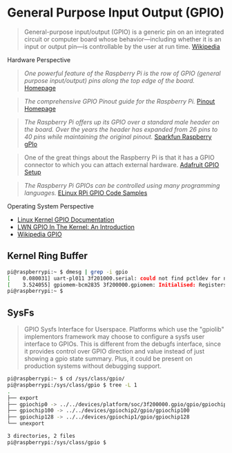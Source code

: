 # General Purpose Input Output (GPIO)

> General-purpose input/output (GPIO) is a generic pin on an integrated circuit or computer board whose behavior—including whether it is an input or output pin—is controllable by the user at run time. [Wikipedia](https://en.wikipedia.org/wiki/General-purpose_input/output)

Hardware Perspective

> _One powerful feature of the Raspberry Pi is the row of GPIO (general purpose input/output) pins along the top edge of the board._ [Homepage](https://www.raspberrypi.org/documentation/usage/gpio-plus-and-raspi2/README.md)

> _The comprehensive GPIO Pinout guide for the Raspberry Pi._ [Pinout Homepage](https://pinout.xyz/#)

> _The Raspberry Pi offers up its GPIO over a standard male header on the board. Over the years the header has expanded from 26 pins to 40 pins while maintaining the original pinout._ [Sparkfun Raspberry gPIo](https://learn.sparkfun.com/tutorials/raspberry-gpio/gpio-pinout)

> One of the great things about the Raspberry Pi is that it has a GPIO connector to which you can attach external hardware. [Adafruit GPIO Setup](https://learn.adafruit.com/adafruits-raspberry-pi-lesson-4-gpio-setup?view=all)

> _The Raspberry Pi GPIOs can be controlled using many programming languages._ [ELinux RPi GPIO Code Samples](https://elinux.org/RPi_GPIO_Code_Samples)

Operating System Perspective

- [Linux Kernel GPIO Documentation](https://www.kernel.org/doc/Documentation/gpio/)
- [LWN GPIO In The Kernel: An Introduction](https://lwn.net/Articles/532714/)
- [Wikipedia GPIO](https://en.wikipedia.org/wiki/General-purpose_input/output)

## Kernel Ring Buffer

```sh
pi@raspberrypi:~ $ dmesg | grep -i gpio
[    0.080031] uart-pl011 3f201000.serial: could not find pctldev for node /soc/gpio@7e200000/uart0_pins, deferring probe
[    3.524055] gpiomem-bcm2835 3f200000.gpiomem: Initialised: Registers at 0x3f200000
pi@raspberrypi:~ $ 
```

## SysFs

> GPIO Sysfs Interface for Userspace. Platforms which use the "gpiolib" implementors framework may choose to configure a sysfs user interface to GPIOs. This is different from the debugfs interface, since it provides control over GPIO direction and value instead of just showing a gpio state summary. Plus, it could be present on production systems without debugging support. []()

```sh
pi@raspberrypi:~ $ cd /sys/class/gpio/
pi@raspberrypi:/sys/class/gpio $ tree -L 1
.
├── export
├── gpiochip0 -> ../../devices/platform/soc/3f200000.gpio/gpio/gpiochip0
├── gpiochip100 -> ../../devices/gpiochip2/gpio/gpiochip100
├── gpiochip128 -> ../../devices/gpiochip1/gpio/gpiochip128
└── unexport

3 directories, 2 files
pi@raspberrypi:/sys/class/gpio $ 
```